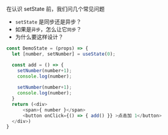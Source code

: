在认识 setState 前，我们问几个常见问题
- `setState` 是同步还是异步？
- 如果是`异步`，怎么让它`同步`？
- 为什么要这样设计？

```js
const DemoState = (props) => {
  let [number, setNumber] = useState(0);

  const add = () => {
    setNumber(number+1);
    console.log(number);
    
    setNumber(number+1);
    console.log(number);
  }
  return (<div>
      <span>{ number }</span>
      <button onClick={() => { add() }} >点击加 1</button>
  </div>)
}
```